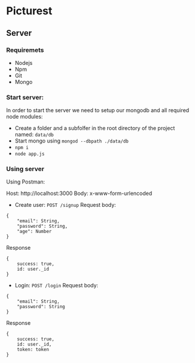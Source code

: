 # Picturest

## Server

### Requiremets

- Nodejs
- Npm
- Git
- Mongo

### Start server:
In order to start the server we need to setup our mongodb and all required node modules:

- Create a folder and a subfolfer in the root directory of the project named: ```data/db```
- Start mongo using ```mongod --dbpath ./data/db```
- ```npm i```
- ```node app.js```

### Using server

Using Postman:

Host: http://localhost:3000
Body: x-www-form-urlencoded

- Create user: ```POST /signup``` 
Request body:
```
{
    "email": String, 
    "password": String, 
    "age": Number 
} 
```
Response
```
{
    success: true,
    id: user._id
}
```
- Login: ```POST /login```
Request body:
```
{
    "email": String, 
    "password": String
} 
```
Response
```
{
    success: true,
    id: user._id,
    token: token
}
```
